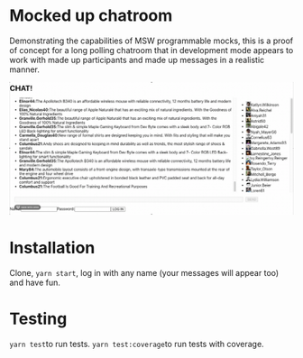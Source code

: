 # Mocked up chatroom

Demonstrating the capabilities of MSW programmable mocks, this is a proof of concept for a long polling chatroom that in development mode appears to work with made up participants and made up messages in a realistic manner.

![Demo](./chat-demo.gif)

# Installation

Clone, `yarn start`, log in with any name (your messages will appear too) and have fun.

# Testing

`yarn test`to run tests.
`yarn test:coverage`to run tests with coverage.
